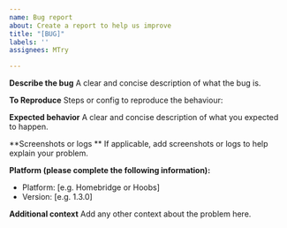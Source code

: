 ```yaml
---
name: Bug report
about: Create a report to help us improve
title: "[BUG]"
labels: ''
assignees: MTry

---
```


**Describe the bug**
A clear and concise description of what the bug is.

**To Reproduce**
Steps or config to reproduce the behaviour:

**Expected behavior**
A clear and concise description of what you expected to happen.

**Screenshots or logs **
If applicable, add screenshots or logs to help explain your problem.

**Platform (please complete the following information):**
 - Platform: [e.g. Homebridge or Hoobs]
 - Version: [e.g. 1.3.0]

**Additional context**
Add any other context about the problem here.
